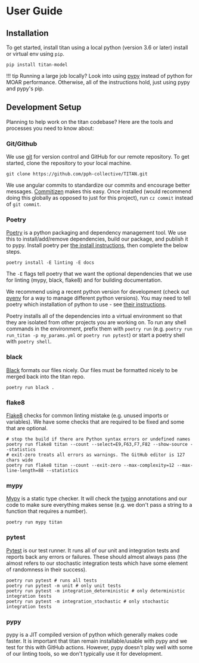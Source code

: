 # User Guide

## Installation

To get started, install titan using a local python (version 3.6 or later) install or virtual env using `pip`.

```
pip install titan-model
```

!!! tip
    Running a large job locally? Look into using [pypy](https://www.pypy.org/) instead of python for MOAR performance. Otherwise, all of the instructions hold, just using pypy and pypy's pip.

## Development Setup

Planning to help work on the titan codebase? Here are the tools and processes you need to know about:

### Git/Github

We use [git](https://git-scm.com/) for version control and GitHub for our remote repository. To get started, clone the repository to your local machine.

```
git clone https://github.com/pph-collective/TITAN.git
```

We use angular commits to standardize our commits and encourage better messages. [Commitizen](https://pypi.org/project/commitizen/) makes this easy.  Once installed (would recommend doing this globally as opposed to just for this project), run `cz commit` instead of `git commit`.

### Poetry

[Poetry](https://python-poetry.org/) is a python packaging and dependency management tool.  We use this to install/add/remove dependencies, build our package, and publish it to pypy.  Install poetry per [the install instructions](https://python-poetry.org/docs/#installation), then complete the below steps.

```
poetry install -E linting -E docs
```

The `-E` flags tell poetry that we want the optional dependencies that we use for linting (mypy, black, flake8) and for building documentation.

We recommend using a recent python version for development (check out [pyenv](https://github.com/pyenv/pyenv) for a way to manage different python versions).  You may need to tell poetry which installation of python to use - see [their instructions](https://python-poetry.org/docs/managing-environments/).

Poetry installs all of the dependencies into a virtual environment so that they are isolated from other projects you are working on.  To run any shell commands in the environment, prefix them with `poetry run` (e.g. `poetry run run_titan -p my_params.yml` or `poetry run pytest`) or start a poetry shell with `poetry shell`.

### black

[Black](https://github.com/psf/black) formats our files nicely. Our files must be formatted nicely to be merged back into the titan repo.

```
poetry run black .
```

### flake8

[Flake8](https://flake8.pycqa.org/en/latest/) checks for common linting mistake (e.g. unused imports or variables).  We have some checks that are required to be fixed and some that are optional.

```
# stop the build if there are Python syntax errors or undefined names
poetry run flake8 titan --count --select=E9,F63,F7,F82 --show-source --statistics
# exit-zero treats all errors as warnings. The GitHub editor is 127 chars wide
poetry run flake8 titan --count --exit-zero --max-complexity=12 --max-line-length=88 --statistics
```

### mypy

[Mypy](https://mypy.readthedocs.io/en/stable/) is a static type checker.  It will check the [typing](https://docs.python.org/3/library/typing.html) annotations and our code to make sure everything makes sense (e.g. we don't pass a string to a function that requires a number).

```
poetry run mypy titan
```

### pytest

[Pytest](https://docs.pytest.org/en/stable/) is our test runner.  It runs all of our unit and integration tests and reports back any errors or failures.  These should almost always pass (the almost refers to our stochastic integration tests which have some element of randomness in their success).

```
poetry run pytest # runs all tests
poetry run pytest -m unit # only unit tests
poetry run pytest -m integration_deterministic # only deterministic integration tests
poetry run pytest -m integration_stochastic # only stochastic integration tests
```

### pypy

pypy is a JIT compiled version of python which generally makes code faster.  It is important that titan remain installable/usable with pypy and we test for this with GitHub actions.  However, pypy doesn't play well with some of our linting tools, so we don't typically use it for development.
